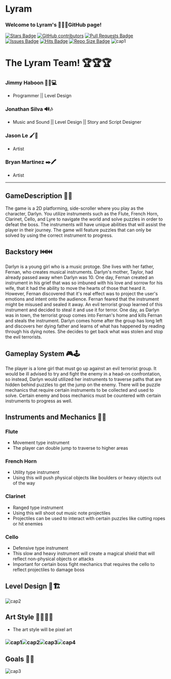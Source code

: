 # Lyram
### Welcome to Lyram's 👨‍👩‍👧GitHub page! 
<a href="https://github.com/Jhaboon21/Lyram/stargazers"><img src="https://img.shields.io/github/stars/Jhaboon21/Lyram?color=yellow" alt="Stars Badge"/></a> <a href="https://github.com/Jhaboon21/Lyram/graphs/contributors"><img alt="GitHub contributors" src="https://img.shields.io/github/contributors-anon/Jhaboon21/Lyram"></a> <a href="https://github.com/Jhaboon21/Lyram/pulls"><img src="https://img.shields.io/github/issues-pr/Jhaboon21/Lyram?color=blue" alt="Pull Requests Badge"/></a> <a href="https://github.com/Jhaboon21/Lyram/issues"><img src="https://img.shields.io/github/issues/Jhaboon21/Lyram?color=important" alt="Issues  Badge"/></a> <a href="http://hits.dwyl.com/Jhaboon21/Lyram"><img src="http://hits.dwyl.com/Jhaboon21/Lyram.svg?style=flat" alt="Hits Badge"/></a> <a href="https://github.com/Jhaboon21/Lyram"><img src="https://img.shields.io/github/repo-size/Jhaboon21/Lyram?color=ff69b4" alt="Repo Size Badge"/></a> 
![cap1](https://user-images.githubusercontent.com/101476866/214194234-309f28de-25ef-49e5-9519-2074ca919470.PNG)

# The Lyram Team! 🏆🏆🏆
### Jimmy Haboon 👩‍💻💻
- Programmer || Level Design
### Jonathan Silva 🔊🎶
- Music and Sound || Level Design || Story and Script Designer
### Jason Le 🖌️🎨
- Artist
### Bryan Martinez ✒️🖍️
- Artist
***
## GameDescription 🎻🎻
The game is a 2D platforming, side-scroller where you play as the character, Darlyn. You utilize instruments such as the Flute, French Horn, Clarinet, Cello, and Lyre to navigate the world and solve puzzles in order to defeat the boss. The instruments will have unique abilities that will assist the player in their journey. The game will feature puzzles that can only be solved by using the correct instrument to progress.

## Backstory ⏮️⏮️
Darlyn is a young girl who is a music protoge. She lives with her father, Fernan, who creates musical instruments. Darlyn's mother, Taylor, had already passed away when Darlyn was 10. One day, Fernan created an instrument in his grief that was so imbuned with his love and sorrow for his wife, that it had the ability to move the hearts of those that heard it. However, Fernan discovered that it's real effect was to project the user's emotions and intent onto the audience. Fernan feared that the instrument might be misused and sealed it away. An evil terrorist group learned of this instrument and decided to steal it and use it for terror. One day, as Darlyn was in town, the terrorist group comes into Fernan's home and kills Fernan and steals the instrument. Darlyn comes home after the group has long left and discovers her dying father and learns of what has happened by reading through his dying notes. She decides to get back what was stolen and stop the evil terrorists.

## Gameplay System 🎮🕹️
The player is a lone girl that must go up against an evil terrorist group. It would be ill advised to try and fight the enemy in a head-on confrontation, so instead, Darlyn would utilized her instruments to traverse paths that are hidden behind puzzles to get the jump on the enemy. There will be puzzle mechanics that require certain instruments to be collected and used to solve. Certain enemy and boss mechanics must be countered with certain instruments to progress as well.

## Instruments and Mechanics 🥇🎼
### Flute
- Movement type instrument
- The player can double jump to traverse to higher areas
### French Horn
- Utility type instrument
- Using this will push physical objects like boulders or heavy objects out of the way
### Clarinet
- Ranged type instrument
- Using this will shoot out music note projectiles
- Projectiles can be used to interact with certain puzzles like cutting ropes or hit enemies
### Cello
- Defensive type instrument
- This slow and heavy instrument will create a magical shield that will reflect non-physical objects or attacks
- Important for certain boss fight mechanics that requires the cello to reflect projectiles to damage boss

## Level Design 🚧🏗️
![cap2](https://user-images.githubusercontent.com/101476866/214194307-158a60e8-8f82-473e-ae2a-14b8b2627bb0.PNG)

## Art Style 🏃‍♂️🏃‍♂️
- The art style will be pixel art
### ![cap1](https://user-images.githubusercontent.com/101476866/214194593-ed9b059f-b539-4262-b59a-5dd3171899f4.PNG)![cap2](https://user-images.githubusercontent.com/101476866/214194943-9bdbd661-0753-45a8-8e41-ea9ee446212f.PNG)![cap3](https://user-images.githubusercontent.com/101476866/214194944-1bb4edea-1f23-410a-9f6a-847dbfeeb690.PNG)![cap4](https://user-images.githubusercontent.com/101476866/214194952-f32af023-575e-4086-8bfd-bd5858bbd3e3.PNG)

## Goals 🦸🦸
![cap3](https://user-images.githubusercontent.com/101476866/214194334-c3266295-fea9-4453-af43-c06b24b3fbd7.PNG)
